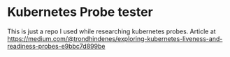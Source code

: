 # Kubernetes Probe tester

This is just a repo I used while researching kubernetes probes. Article at https://medium.com/@trondhindenes/exploring-kubernetes-liveness-and-readiness-probes-e9bbc7d899be
 